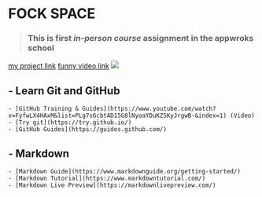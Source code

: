 # FOCK SPACE

>### This is first _in-person course_ assignment in the **appwroks school**

[my project link](https://github.com/fockspaces/Back-End-Class-Batch19/tree/main/students/fock)
[funny video link][link]
![](https://img.alicdn.com/imgextra/i3/3448992437/O1CN013Aidpg1TsBvDztQdh_!!3448992437.png)

[link]:https://www.youtube.com/watch?v=9U-nhRDr59w&ab_channel=Ng%E1%BB%8BchTV

## - Learn Git and GitHub

    - [GitHub Training & Guides](https://www.youtube.com/watch?v=FyfwLX4HAxM&list=PLg7s6cbtAD15G8lNyoaYDuKZSKyJrgwB-&index=1) (Video)
    - [Try git](https://try.github.io/)
    - [GitHub Guides](https://guides.github.com/)

## - Markdown

    - [Markdown Guide](https://www.markdownguide.org/getting-started/)
    - [Markdown Tutorial](https://www.markdowntutorial.com/)
    - [Markdown Live Preview](https://markdownlivepreview.com/)


